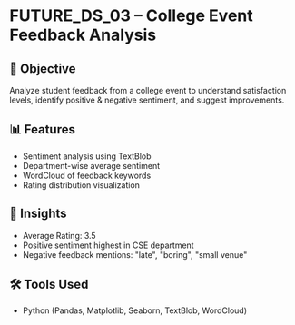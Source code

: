 # FUTURE_DS_03 – College Event Feedback Analysis

## 📌 Objective
Analyze student feedback from a college event to understand satisfaction levels, identify positive & negative sentiment, and suggest improvements.

## 📊 Features
- Sentiment analysis using TextBlob
- Department-wise average sentiment
- WordCloud of feedback keywords
- Rating distribution visualization

## 🧠 Insights
- Average Rating: 3.5
- Positive sentiment highest in CSE department
- Negative feedback mentions: "late", "boring", "small venue"

## 🛠 Tools Used
- Python (Pandas, Matplotlib, Seaborn, TextBlob, WordCloud)
